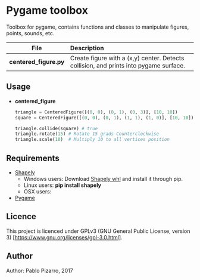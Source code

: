 # Pygame toolbox
Toolbox for pygame, contains functions and classes to manipulate figures, points, sounds, etc.

| File | Description |
| :-: | :-- |
| **centered_figure.py** | Create figure with a (x,y) center. Detects collision, and prints into pygame surface. |

## Usage

- **centered_figure**

    ```python
    triangle = CenteredFigure([(0, 0), (0, 1), (0, 3)], [10, 10])
    square = CenteredFigure([(0, 0), (0, 1), (1, 1), (1, 0)], [10, 10])

    triangle.collide(square) # true
    triangle.rotate(15) # Rotate 15 grads Counterclockwise
    triangle.scale(10)  # Multiply 10 to all vertices position
    ```
    
## Requirements
<ul>
    <li><a href="https://pypi.python.org/pypi/Shapely">Shapely</a>
    <ul>
    <li>Windows users: Download <a href="http://www.lfd.uci.edu/~gohlke/pythonlibs/#shapely">Shapely whl</a> and install it through pip.
    </li>
    <li>Linux users: <b>pip install shapely</b>
    <li>OSX users:</li>
    </ul>
    </li>
    <li>
    <a href="http://www.pygame.org/download.shtml">Pygame</a>
    </li>
</ul>

## Licence
This project is licenced under GPLv3 (GNU General Public License, version 3) [https://www.gnu.org/licenses/gpl-3.0.html].

## Author
Author: Pablo Pizarro, 2017<br>
